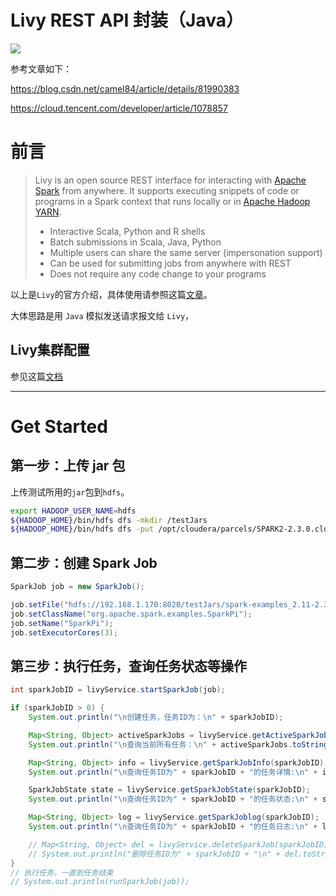 # Livy REST API 封装（Java）

![](https://img.shields.io/cocoapods/l/Alamofire.svg?style=flat)

参考文章如下：

https://blog.csdn.net/camel84/article/details/81990383

https://cloud.tencent.com/developer/article/1078857



# 前言

> Livy is an open source REST interface for interacting with [Apache Spark](http://spark.apache.org/) from anywhere. It supports executing snippets of code or programs in a Spark context that runs locally or in [Apache Hadoop YARN](http://hadoop.apache.org/docs/current/hadoop-yarn/hadoop-yarn-site/YARN.html).
>
> - Interactive Scala, Python and R shells
> - Batch submissions in Scala, Java, Python
> - Multiple users can share the same server (impersonation support)
> - Can be used for submitting jobs from anywhere with REST
> - Does not require any code change to your programs

以上是`Livy`的官方介绍，具体使用请参照这篇[文章](https://blog.csdn.net/camel84/article/details/81990383)。

大体思路是用 `Java` 模拟发送请求报文给 `Livy`，

## Livy集群配置

参见这篇[文档](docs/集群配置Livy.md)

---





# Get Started

## 第一步：上传 jar 包

上传测试所用的`jar`包到`hdfs`。

```bash
export HADOOP_USER_NAME=hdfs
${HADOOP_HOME}/bin/hdfs dfs -mkdir /testJars
${HADOOP_HOME}/bin/hdfs dfs -put /opt/cloudera/parcels/SPARK2-2.3.0.cloudera4-1.cdh5.13.3.p0.611179/lib/spark2/examples/jars/spark-examples_2.11-2.3.0.cloudera4.jar /testJars/
```

## 第二步：创建 Spark Job

```java
SparkJob job = new SparkJob();

job.setFile("hdfs://192.168.1.170:8020/testJars/spark-examples_2.11-2.3.0.cloudera4.jar");
job.setClassName("org.apache.spark.examples.SparkPi");
job.setName("SparkPi");
job.setExecutorCores(3);
```



## 第三步：执行任务，查询任务状态等操作

```java
int sparkJobID = livyService.startSparkJob(job);

if (sparkJobID > 0) {
    System.out.println("\n创建任务，任务ID为：\n" + sparkJobID);

    Map<String, Object> activeSparkJobs = livyService.getActiveSparkJobs();
    System.out.println("\n查询当前所有任务：\n" + activeSparkJobs.toString());

    Map<String, Object> info = livyService.getSparkJobInfo(sparkJobID);
    System.out.println("\n查询任务ID为" + sparkJobID + "的任务详情:\n" + info.toString());

    SparkJobState state = livyService.getSparkJobState(sparkJobID);
    System.out.println("\n查询任务ID为" + sparkJobID + "的任务状态:\n" + state);

    Map<String, Object> log = livyService.getSparkJoblog(sparkJobID);
    System.out.println("\n查询任务ID为" + sparkJobID + "的任务日志:\n" + log.toString());

    // Map<String, Object> del = livyService.deleteSparkJob(sparkJobID);
    // System.out.println("删除任务ID为" + sparkJobID + "\n" + del.toString());
}
// 执行任务，一直到任务结束
// System.out.println(runSparkJob(job));
```